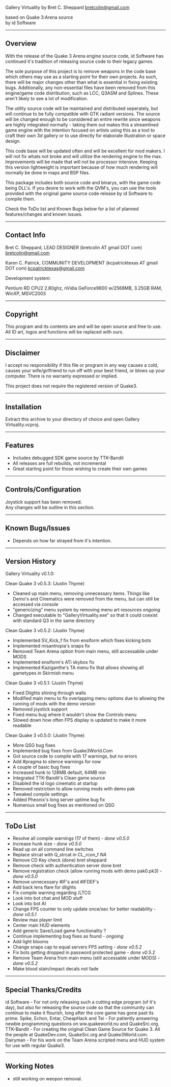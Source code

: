 Gallery Virtuality
by Bret C. Sheppard
bretcolin@gmail.com            
						
based on Quake 3:Arena source 			
by id Software				        
						
							
-----------------------------				
Overview						
-----------------------------				  


With the release of the Quake 3 Arena engine source code, id Software has continued it's tradition of releasing source code to their legacy games.

The sole purpose of this project is to remove weapons in the code base which others may use as a starting point for their own projects.  As such, there will be major changes other than what is essential in fixing existing bugs.  Additionally, any non-essential files have been removed from this engine/game code distribution, such as LCC, Q3ASM and Splines.  These aren't likely to see a lot of modification.

The utility source code will be maintained and distributed seperately, but will continue to be fully compatible with GTK radiant versions. The source will be changed enough to be considered an entire rewrite since weapons are highly integrated normally - taking them out makes this a streamlined game engine with the intention focused on artists using this as a tool to craft their own 3d gallery or to use directly for elaborate illustration or space design.

This code base will be updated often and will be excellent for mod makers. I will not fix whats not broke and will utilize the rendering engine to the max. Improvements will be made that will not be processor intensive. Keeping this version lightweight is important because of how much rendering will normally be done in maps and BSP files.

This package includes both source code and binarys, with the game code being DLL's.  If you desire to work with the QVM's, you can use the tools provided with the original game source code release by id Software to compile them.

Check the ToDo list and Known Bugs below for a list of planned features/changes and known issues.


-----------------------------
Contact Info
-----------------------------

Bret C. Sheppard, LEAD DESIGNER (bretcolin AT gmail DOT com)
bretcolin@gmail.com

Karen C. Patrick, COMMUNITY DEVELOPMENT (kcpatricktexas AT gmail DOT com)
kcpatricktexas@gmail.com

Development system:

Pentium RD CPU2 2.80ghz, nVidia GeForce9600 w/2568MB, 3.25GB RAM, WinXP, MSVC2003


-----------------------------
Copyright
-----------------------------

This program and its contents are and will be open source and free to use. All ID art, logos and functions will be replaced with ours.

-----------------------------
Disclaimer
-----------------------------

I accept no responsibility if this file or program in any way causes a cold, causes your wife/girlfriend to run off with your best friend, or blows up your computer.  There is no warranty expressed or implied.

This project does not require the registered version of Quake3. 

-----------------------------
Installation
-----------------------------

Extract this archive to your directory of choice and open Gallery Virtuality.vcproj.


-----------------------------				
Features						
-----------------------------			

- Includes debugged SDK game source by TTK-Bandit
- All releases are full rebuilds, not incremental
- Great starting point for those wishing to create their own games


-----------------------------
Controls/Configuration
-----------------------------

Joystick support has been removed.  
Any changes will be outline in this section.


-----------------------------
Known Bugs/Issues
-----------------------------

- Depends on how far strayed from it's intention.

-----------------------------
Version History
-----------------------------

Gallery Virtuality v0.1.0:

Clean Quake 3 v0.5.3: (Justin Thyme)

- Cleaned up main menu, removing unnecessary items.  Things like Demo's and Cinematics were removed from the menu, but can still be accessed via console
- "genericizing" menu system by removing menu art resources *ongoing*
- Changed executable to "GalleryVirtuality.exe" so that it could coexist with standard Q3 in 
the same directory

Clean Quake 3 v0.5.2: (Justin Thyme)

- Implemented SV_Kick_f fix from ensiform which fixes kicking bots
- Implemented misantropia's snaps fix
- Removed Team Arena option from main menu, still accessabile under MODS
- Implemented ensiform's ATi skybox fix
- Implemented Kaziganthe's TA menu fix that allows showing all gametypes 
in Skirmish menu

Clean Quake 3 v0.5.1: (Justin Thyme) 

- Fixed Dlights shining through walls
- Modified main menu to fix overlapping menu options due to allowing the
running of mods with the demo version
- Removed joystick support
- Fixed menu bug where it wouldn't show the Controls menu
- Slowed down how often FPS display is updated to make it more readable

Clean Quake 3 v0.5.0: (Justin Thyme)

- More QSG bug fixes
- Implemented bug fixes from Quake3World.Com
- Got source code to compile with 17 warnings, but no errors
- Add #pragma to silence warnings for now
- A couple of basic bug fixes
- Increased hunk to 128MB default, 64MB min
- Integrated TTK-Bandit's Clean game source
- Disabled the id logo cinematic at startup
- Removed restriction to allow running mods with demo pak
- Tweaked compile settings
- Added Pheonix's long server uptime bug fix
- Numerous small bug fixes as mentioned on QSG


-----------------------------
ToDo List
-----------------------------

- Resolve all compile warnings (17 of them) - *done v0.5.0*
- Increase hunk size - *done v0.5.0*
- Read up on all command line switches
- Replace strcat with Q_strcat in CL_rcon_f *NA*
- Remove CD Key check (done) bret sheppard
- Remove check with authentication server done bret
- Remove registration check (allow running mods with demo pak0.pk3) - *done v0.5.0*
- Remove unnecessary #IF's and #IFDEF's
- Add back lens flare for dlights
- Fix compile warning regarding /LTCG
- Look into bot chat and MOD stuff
- Look into bot AI
- Change FPS counter to only update once/sec for better readability - *done v0.5.1*
- Review max player limit
- Center main HUD elements
- Add generic Save/Load game functionality ?
- Continue implementing bug fixes as found - *ongoing*
- Add light blooms
- Change snaps cap to equal servers FPS setting - *done v0.5.2*
- Fix bots getting dropped in password protected game - *done v0.5.2*
- Remove Team Arena from main menu (still accessable under MODS) - *done v0.5.2*
- Make blood stain/impact decals not fade


-----------------------------
Special Thanks/Credits
-----------------------------

id Software - For not only releasing such a cutting edge program (of it's day), but also for releasing the source code so that the community can continue to make it flourish, long after the core game has gone past its prime. Spike, Echon, Entar, CheapHack and Tei - For patiently answering newbie programming questions on ww.quakeworld.nu and QuakeSrc.org. TTK-Bandit - For creating the original Clean Game Source for Quake 3. All the people at QuakeDev.com, QuakeSrc.org and Quake3World.com. Dairyman - For his work on the Team Arena scripted menu and HUD system for use
with regular Quake3.


-----------------------------
Working Notes
-----------------------------

- still working on weopon removal.
